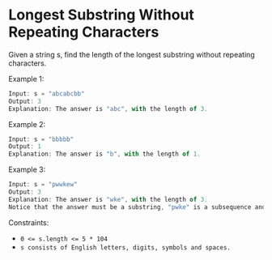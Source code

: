 # Longest Substring Without Repeating Characters

Given a string s, find the length of the longest
substring
without repeating characters.

Example 1:

```jsx
Input: s = "abcabcbb"
Output: 3
Explanation: The answer is "abc", with the length of 3.
```

Example 2:

```jsx
Input: s = "bbbbb"
Output: 1
Explanation: The answer is "b", with the length of 1.
```

Example 3:

```jsx
Input: s = "pwwkew"
Output: 3
Explanation: The answer is "wke", with the length of 3.
Notice that the answer must be a substring, "pwke" is a subsequence and not a substring.
```

Constraints:

- `0 <= s.length <= 5 * 104`
- `s consists of English letters, digits, symbols and spaces.`
